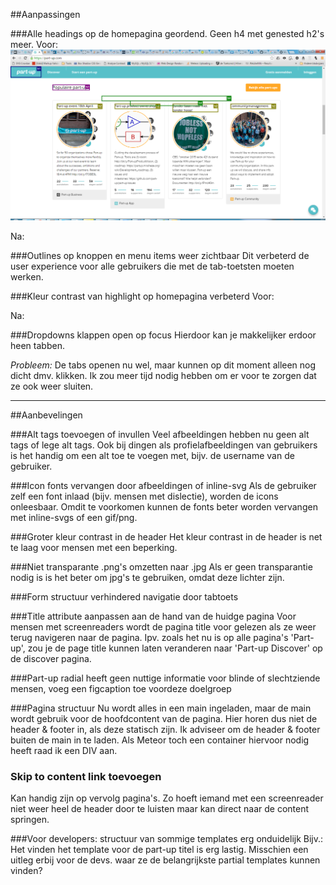 
##Aanpassingen

###Alle headings op de homepagina geordend. Geen h4 met genested h2's meer. 
Voor:
![heading voor](headings-voor.png)

Na:

###Outlines op knoppen en menu items weer zichtbaar
Dit verbeterd de user experience voor alle gebruikers die met de tab-toetsten moeten werken.

###Kleur contrast van highlight op homepagina verbeterd
Voor:

Na: 

###Dropdowns klappen open op focus
Hierdoor kan je makkelijker erdoor heen tabben. 

*Probleem:* De tabs openen nu wel, maar kunnen op dit moment alleen nog dicht dmv. klikken. Ik zou meer tijd nodig hebben om er voor te zorgen dat ze ook weer sluiten.

-----

##Aanbevelingen

###Alt tags toevoegen of invullen
Veel afbeeldingen hebben nu geen alt tags of lege alt tags. Ook bij dingen als profielafbeeldingen van gebruikers is het handig om een alt toe te voegen met, bijv. de username van de gebruiker.

###Icon fonts vervangen door afbeeldingen of inline-svg
Als de gebruiker zelf een font inlaad (bijv. mensen met dislectie), worden de icons onleesbaar. Omdit te voorkomen kunnen de fonts beter worden vervangen met inline-svgs of een gif/png. 

###Groter kleur contrast in de header
Het kleur contrast in de header is net te laag voor mensen met een beperking.

###Niet transparante .png's omzetten naar .jpg
Als er geen transparantie nodig is is het beter om jpg's te gebruiken, omdat deze lichter zijn.

###Form structuur verhindered navigatie door tabtoets

###Title attribute aanpassen aan de hand van de huidge pagina
Voor mensen met screenreaders wordt de pagina title voor gelezen als ze weer terug navigeren naar de pagina. Ipv. zoals het nu is op alle pagina's 'Part-up', zou je de page title kunnen laten veranderen naar 'Part-up Discover' op de discover pagina.

###Part-up radial heeft geen nuttige informatie voor blinde of slechtziende mensen, voeg een figcaption toe voordeze doelgroep

###Pagina structuur
Nu wordt alles in een main ingeladen, maar de main wordt gebruik voor de hoofdcontent van de pagina. Hier horen dus niet de header & footer in, als deze statisch zijn. Ik adviseer om de header & footer buiten de main in te laden. Als Meteor toch een container hiervoor nodig heeft raad ik een DIV aan. 

### Skip to content link toevoegen
Kan handig zijn op vervolg pagina's. Zo hoeft iemand met een screenreader niet weer heel de header door te luisten maar kan direct naar de content springen.

###Voor developers: structuur van sommige templates erg onduidelijk
Bijv.: Het vinden het template voor de part-up titel is erg lastig. Misschien een uitleg erbij voor de devs. waar ze de belangrijkste partial templates kunnen vinden?
